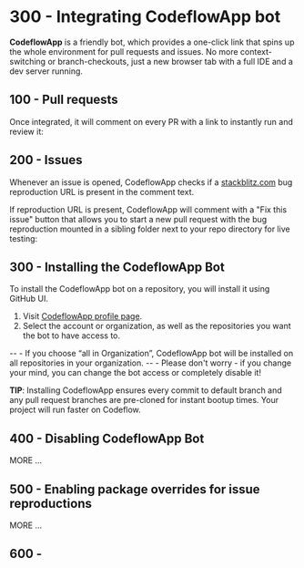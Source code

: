 # 300 - Integrating CodeflowApp bot

**CodeflowApp** is a friendly bot, which provides a one-click link that spins up the whole environment for pull requests and issues. No more context-switching or branch-checkouts, just a new browser tab with a full IDE and a dev server running.

## 100 - Pull requests
Once integrated, it will comment on every PR with a link to instantly run and review it:

## 200 - Issues
Whenever an issue is opened, CodeflowApp checks if a [stackblitz.com](http://stackblitz.com/) bug reproduction URL is present in the comment text.

If reproduction URL is present, CodeflowApp will comment with a "Fix this issue" button that allows you to start a new pull request with the bug reproduction mounted in a sibling folder next to your repo directory for live testing:

## 300 - Installing the CodeflowApp Bot
To install the CodeflowApp bot on a repository, you will install it using GitHub UI.

1. Visit [CodeflowApp profile page](https://stackblitz.com/install-github-app).
2. Select the account or organization, as well as the repositories you want the bot to have access to.

-- - If you choose “all in Organization”, CodeflowApp bot will be installed on all repositories in your organization.
-- - Please don't worry - if you change your mind, you can change the bot access or completely disable it!

**TIP**: Installing CodeflowApp ensures every commit to default branch and any pull request branches are pre-cloned for instant bootup times. Your project will run faster on Codeflow.

## 400 - Disabling CodeflowApp Bot

MORE ...

## 500 - Enabling package overrides for issue reproductions

MORE ...

## 600 - 
